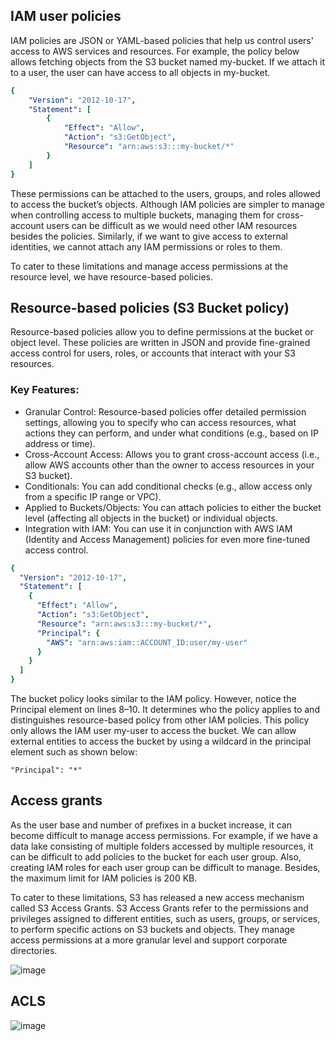 ## IAM user policies
IAM policies are JSON or YAML-based policies that help us control users' access to AWS services and resources. For example, the policy below allows 
fetching objects from the S3 bucket named my-bucket. If we attach it to a user, the user can have access to all objects in my-bucket.

```yaml
{
    "Version": "2012-10-17",
    "Statement": [
        {
            "Effect": "Allow",
            "Action": "s3:GetObject",
            "Resource": "arn:aws:s3:::my-bucket/*"
        }
    ]
}
```
These permissions can be attached to the users, groups, and roles allowed to access the bucket’s objects. Although IAM policies are simpler to manage when controlling access to multiple buckets, managing them for cross-account users can be difficult as we would need other IAM resources besides the policies.
Similarly, if we want to give access to external identities, we cannot attach any IAM permissions or roles to them.

To cater to these limitations and manage access permissions at the resource level, we have resource-based policies.


## Resource-based policies (S3 Bucket policy)

Resource-based policies allow you to define permissions at the bucket or object level. 
These policies are written in JSON and provide fine-grained access control for users, roles, or accounts that interact with your S3 resources.

### Key Features:

- Granular Control: Resource-based policies offer detailed permission settings, allowing you to specify who can access resources, what actions they can perform, and under what conditions (e.g., based on IP address or time).
- Cross-Account Access: Allows you to grant cross-account access (i.e., allow AWS accounts other than the owner to access resources in your S3 bucket).
- Conditionals: You can add conditional checks (e.g., allow access only from a specific IP range or VPC).
- Applied to Buckets/Objects: You can attach policies to either the bucket level (affecting all objects in the bucket) or individual objects.
- Integration with IAM: You can use it in conjunction with AWS IAM (Identity and Access Management) policies for even more fine-tuned access control.

```yaml
{
  "Version": "2012-10-17",
  "Statement": [
    {
      "Effect": "Allow",
      "Action": "s3:GetObject",
      "Resource": "arn:aws:s3:::my-bucket/*",
      "Principal": {
        "AWS": "arn:aws:iam::ACCOUNT_ID:user/my-user"
      }
    }
  ]
}
```
The bucket policy looks similar to the IAM policy. However, notice the Principal element on lines 8–10. It determines who the policy 
applies to and distinguishes resource-based policy from other IAM policies. This policy only allows the IAM user my-user to access the bucket. 
We can allow external entities to access the bucket by using a wildcard in the principal element such as shown below:

```shell
"Principal": "*"
```
## Access grants
As the user base and number of prefixes in a bucket increase, it can become difficult to manage access permissions. 
For example, if we have a data lake consisting of multiple folders accessed by multiple resources, 
it can be difficult to add policies to the bucket for each user group. Also, creating IAM roles for each user group can be 
difficult to manage. Besides, the maximum limit for IAM policies is 200 KB.

To cater to these limitations, S3 has released a new access mechanism called S3 Access Grants. 
S3 Access Grants refer to the permissions and privileges assigned to different entities, such as users, 
groups, or services, to perform specific actions on 
S3 buckets and objects. They manage access permissions at a more granular level and support corporate directories.

![image](https://github.com/user-attachments/assets/0dd9add8-523f-4ea5-9302-e318412ec51e)

## ACLS
![image](https://github.com/user-attachments/assets/84c8ec16-d6c7-4e2a-abf7-70e537b5fbb6)



